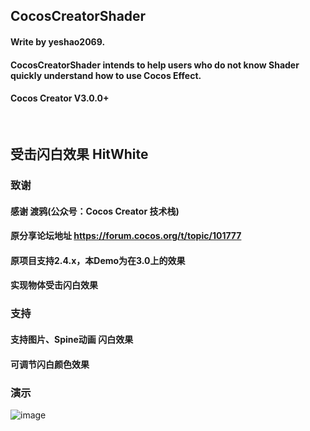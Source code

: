 ## CocosCreatorShader
#### Write by yeshao2069.
#### CocosCreatorShader intends to help users who do not know Shader quickly understand how to use Cocos Effect.
#### Cocos Creator V3.0.0+
&nbsp;

## 受击闪白效果  HitWhite
### 致谢
#### 感谢 渡鸦(公众号：Cocos Creator 技术栈)
#### 原分享论坛地址 https://forum.cocos.org/t/topic/101777
#### 原项目支持2.4.x，本Demo为在3.0上的效果
#### 实现物体受击闪白效果
### 支持 
#### 支持图片、Spine动画 闪白效果
#### 可调节闪白颜色效果
### 演示
![image](https://gitee.com/yeshaohelpme/ShaderDemoImageLibrary/raw/master/image/HitWhite.gif)